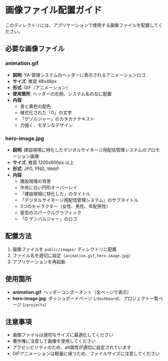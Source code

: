 # 画像ファイル配置ガイド

このディレクトリには、アプリケーションで使用する画像ファイルを配置してください。

## 必要な画像ファイル

### animation.gif
- **説明**: YA-管理システムのヘッダーに表示されるアニメーションロゴ
- **サイズ**: 推奨 48x48px
- **形式**: GIF（アニメーション）
- **使用箇所**: ヘッダーの左側、システム名の左に配置
- **内容**: 
  - 青と黄色の配色
  - 様式化された「G」の文字
  - 「ゲゾルジャー」のカタカナテキスト
  - 力強く、モダンなデザイン

### hero-image.jpg
- **説明**: 建設現場に特化したデジタルサイネージ用配信管理システムのプロモーション画像
- **サイズ**: 推奨 1200x800px 以上
- **形式**: JPG, PNG, WebP
- **内容**: 
  - 建設現場の背景
  - 中央に白い円形オーバーレイ
  - 「建設現場に特化した」のタイトル
  - 「デジタルサイネージ用配信管理システム」のサブタイトル
  - 3つのキャラクター（女性、男性、年配男性）
  - 星型のスパークルグラフィック
  - 「G ゲンバルジャー」のロゴ

## 配置方法

1. 画像ファイルを `public/images/` ディレクトリに配置
2. ファイル名を適切に設定（`animation.gif`, `hero-image.jpg`）
3. アプリケーションを再起動

## 使用箇所

- **animation.gif**: ヘッダーコンポーネント（全ページで表示）
- **hero-image.jpg**: ダッシュボードページ (`/dashboard`)、プロジェクト一覧ページ (`/projects`)

## 注意事項

- 画像ファイルは適切なサイズに最適化してください
- 著作権に注意して画像を使用してください
- アクセシビリティのため、alt属性が適切に設定されています
- GIFアニメーションは軽量に保つため、ファイルサイズに注意してください
